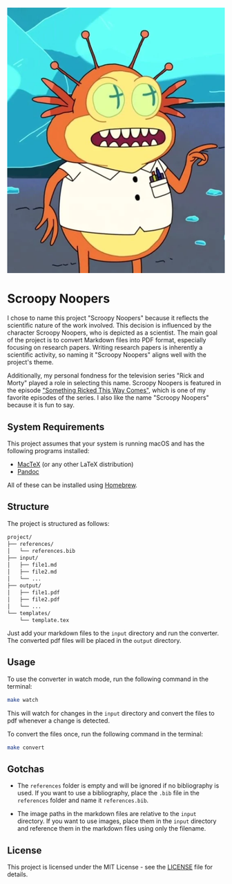 ![Scroopy Noopers](./scroopy-noopers.webp)

# Scroopy Noopers

I chose to name this project "Scroopy Noopers" because it reflects the scientific nature of the work involved. This decision is influenced by the character Scroopy Noopers, who is depicted as a scientist. The main goal of the project is to convert Markdown files into PDF format, especially focusing on research papers. Writing research papers is inherently a scientific activity, so naming it "Scroopy Noopers" aligns well with the project's theme.

Additionally, my personal fondness for the television series "Rick and Morty" played a role in selecting this name. Scroopy Noopers is featured in the episode ["Something Ricked This Way Comes"](https://www.imdb.com/title/tt3333840/?ref_=ttep_ep9), which is one of my favorite episodes of the series. I also like the name "Scroopy Noopers" because it is fun to say.

## System Requirements

This project assumes that your system is running macOS and has the following programs installed:

- [MacTeX](https://www.tug.org/mactex/) (or any other LaTeX distribution)
- [Pandoc](https://pandoc.org/)

All of these can be installed using [Homebrew](https://brew.sh/).

## Structure

The project is structured as follows:

```
project/
├── references/
│   └── references.bib
├── input/
│   ├── file1.md
│   ├── file2.md
│   └── ...
├── output/
│   ├── file1.pdf
│   ├── file2.pdf
│   └── ...
└── templates/
    └── template.tex
```

Just add your markdown files to the `input` directory and run the converter. The converted pdf files will be placed in the `output` directory.

## Usage

To use the converter in watch mode, run the following command in the terminal:

```bash
make watch
```

This will watch for changes in the `input` directory and convert the files to pdf whenever a change is detected.

To convert the files once, run the following command in the terminal:

```bash
make convert
```

## Gotchas

- The `references` folder is empty and will be ignored if no bibliography is used. If you want to use a bibliography, place the `.bib` file in the `references` folder and name it `references.bib`.

- The image paths in the markdown files are relative to the `input` directory. If you want to use images, place them in the `input` directory and reference them in the markdown files using only the filename.

## License

This project is licensed under the MIT License - see the [LICENSE](LICENSE) file for details.
